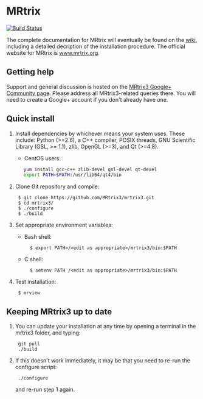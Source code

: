 # MRtrix

[![Build Status](https://travis-ci.org/MRtrix3/mrtrix3.svg?branch=master)](https://travis-ci.org/MRtrix3/mrtrix3)

The complete documentation for MRtrix will eventually be found on the [wiki](https://github.com/MRtrix3/mrtrix3/wiki),
including a detailed decription of the installation procedure. The official website for MRtrix is www.mrtrix.org.

## Getting help 

Support and general discussion is hosted on the [MRtrix3 Google+ Community
page](https://plus.google.com/u/0/communities/111072048088633408015). Please
address all MRtrix3-related queries there. You will need to create a Google+
account if you don't already have one.

## Quick install

1. Install dependencies by whichever means your system uses. 
   These include: Python (>=2.6), a C++ compiler, POSIX threads, 
   GNU Scientific Library (GSL, >= 1.1), zlib, OpenGL (>=3), and Qt (>=4.8).
   
   * CentOS users:
   ```bash
      yum install gcc-c++ zlib-devel gsl-devel qt-devel
      export PATH=$PATH:/usr/lib64/qt4/bin
   ```
   
2. Clone Git repository and compile: 

        $ git clone https://github.com/MRtrix3/mrtrix3.git
        $ cd mrtrix3/
        $ ./configure 
        $ ./build

3. Set appropriate environment variables:

    * Bash shell:

            $ export PATH=/<edit as appropriate>/mrtrix3/bin:$PATH
 
    * C shell:

            $ setenv PATH /<edit as appropriate>/mrtrix3/bin:$PATH

4. Test installation: 

        $ mrview

## Keeping MRtrix3 up to date

1. You can update your installation at any time by opening a terminal in the mrtrix3 folder, and typing:

        git pull
		./build
		
2. If this doesn't work immediately, it may be that you need to re-run the configure script:

        ./configure

    and re-run step 1 again.
